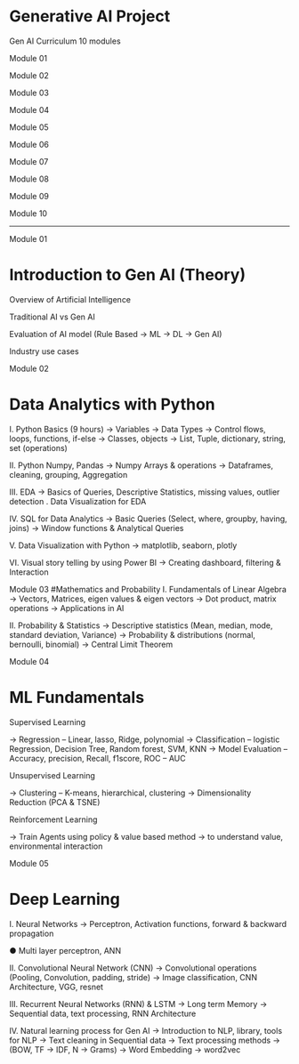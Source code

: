# Generative AI Project
Gen AI Curriculum
10 modules

Module 01

Module 02

Module 03

Module 04

Module 05

Module 06

Module 07

Module 08

Module 09

Module 10



---

Module 01

# Introduction to Gen AI (Theory)

Overview of Artificial Intelligence

Traditional AI vs Gen AI

Evaluation of AI model (Rule Based → ML → DL → Gen AI)

Industry use cases

Module 02

# Data Analytics with Python

I. Python Basics (9 hours)
→ Variables
→ Data Types
→ Control flows, loops, functions, if-else
→ Classes, objects
→ List, Tuple, dictionary, string, set (operations)

II. Python Numpy, Pandas
→ Numpy Arrays & operations
→ Dataframes, cleaning, grouping, Aggregation

III. EDA
→ Basics of Queries, Descriptive Statistics, missing values, outlier detection
. Data Visualization for EDA

IV. SQL for Data Analytics
→ Basic Queries (Select, where, groupby, having, joins)
→ Window functions & Analytical Queries

V. Data Visualization with Python
→ matplotlib, seaborn, plotly

VI. Visual story telling by using Power BI
→ Creating dashboard, filtering & Interaction


Module 03
#Mathematics and Probability
I. Fundamentals of Linear Algebra
→ Vectors, Matrices, eigen values & eigen vectors
→ Dot product, matrix operations
→ Applications in AI

II. Probability & Statistics
→ Descriptive statistics (Mean, median, mode, standard deviation, Variance)
→ Probability & distributions (normal, bernoulli, binomial)
→ Central Limit Theorem

Module 04

# ML Fundamentals

Supervised Learning

→ Regression – Linear, lasso, Ridge, polynomial
→ Classification – logistic Regression, Decision Tree, Random forest, SVM, KNN
→ Model Evaluation – Accuracy, precision, Recall, f1score, ROC – AUC

Unsupervised Learning

→ Clustering – K-means, hierarchical, clustering
→ Dimensionality Reduction (PCA & TSNE)

Reinforcement Learning

→ Train Agents using policy & value based method
→ to understand value, environmental interaction

Module 05

# Deep Learning

I. Neural Networks
→ Perceptron, Activation functions, forward & backward propagation

● Multi layer perceptron, ANN

II. Convolutional Neural Network (CNN)
→ Convolutional operations (Pooling, Convolution, padding, stride)
→ Image classification, CNN Architecture, VGG, resnet

III. Recurrent Neural Networks (RNN) & LSTM
→ Long term Memory
→ Sequential data, text processing, RNN Architecture

IV. Natural learning process for Gen AI
→ Introduction to NLP, library, tools for NLP
→ Text cleaning in Sequential data
→ Text processing methods → (BOW, TF → IDF, N → Grams)
→ Word Embedding → word2vec

